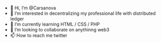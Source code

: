 - 👋 Hi, I’m @Carsanova
- 👀 I’m interested in decentralizing my professional life with distributed ledger
- 🌱 I’m currently learning HTML / CSS / PHP
- 💞️ I’m looking to collaborate on anythinng web3
- 📫 How to reach me twitter

<!---
Carsanova/Carsanova is a ✨ special ✨ repository because its `README.md` (this file) appears on your GitHub profile.
You can click the Preview link to take a look at your changes.
--->
